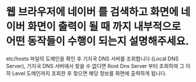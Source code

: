 # 웹 브라우저에 네이버 를 검색하고 화면에 네이버 화면이 출력이 될 때 까지 내부적으로 어떤 동작들이 수행이 되는지 설명해주세요.

etc/hosts 파일의 도메인을 확인 후 기지국 DNS 서버를 조회합니다 (Local DNS Server), 기지국 DNS 서버에서 찾을 수 없다면 Root Dns Server 부터 조회하여 그 이하 Level 도메인까지 조회한 후 찾으면 해당 정보를 화면에 출력하게 됩니다.


